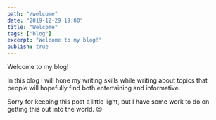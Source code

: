 ```yaml
---
path: "/welcome"
date: "2019-12-29 19:00"
title: "Welcome"
tags: ["blog"]
excerpt: "Welcome to my blog!"
publish: true
---
```


Welcome to my blog!

In this blog I will hone my writing skills while writing about topics that people will hopefully find both
entertaining and informative.

Sorry for keeping this post a little light, but I have some work to do on getting this out into the world. 😉
